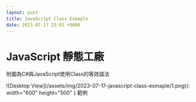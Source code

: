 ```yaml
---
layout: post
title: JavaScript Class Exmaple
date: 2023-07-17 23:02 +0800
---
```

# JavaScript 靜態工廠
<p>附圖為C#與JavaScript使用Class的等效語法</p>
![Desktop View](/assets/img/2023-07-17-javascript-class-exmaple/1.png){: width="600" height="500" }
範例
<script  type='text/javascript' src=''>

    class RequestDemo {
        constructor(TableName, ActionName) {
            this.tableName = TableName;
            this.ActionName = ActionName;
        }
        static Creat(TableName, ActionName) {
            return new RequestDemo(TableName, ActionName);
        }
        Run() {
            console.log(this.tableName, this.ActionName);
        }
    }


# JavaScript 驗證與提示分離簡易架構

範例
<script  type='text/javascript' src=''>

      class RequireSave {
          constructor() { }
          /**建立輸入驗證 */
          static Creat()
          {
              return new RequireSave();
          }
          static Test() {
              const temp = RequireSave.Creat().Valid();
              if (temp['IsSuccess'] === false) alert(temp['Describe']);
          }
          /**一口氣驗證所有必填項目,是否都有填寫 */
          Valid() {
              let IsSuccess = true;
              let Describe = '';
              let Methods = [];
              Methods.push(this.MyDomItem);

              for (const method of Methods) {
                  const result = method();
                  if (result.IsSuccess === false) {
                      IsSuccess = false;
                      Describe += `${result.Describe} \n`;
                  }
              }
              return { 'IsSuccess': IsSuccess, 'Describe': Describe }
          }
          /*Vaild DOM ITEM*/
          MyDomItem() {
              let jqr = { 'IsSuccess': true, 'Describe': '' };
              const temp = $('#MyDomItem').val()
              if (temp === '') {
                  jqr = { 'IsSuccess': false, 'Describe': '警告' };
              }
              return jqr;
          }
      }
